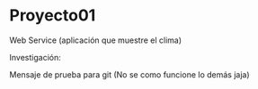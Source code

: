 # Proyecto01
Web Service (aplicación que muestre el clima)

Investigación:

Mensaje de prueba para git (No se como funcione lo demás jaja)

